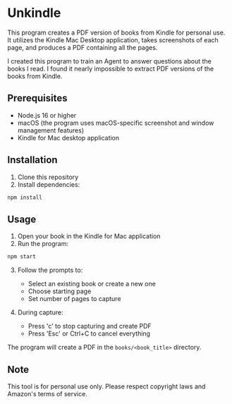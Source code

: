 # Unkindle

This program creates a PDF version of books from Kindle for personal use. It utilizes the Kindle Mac Desktop application, takes screenshots of each page, and produces a PDF containing all the pages.

I created this program to train an Agent to answer questions about the books I read. I found it nearly impossible to extract PDF versions of the books from Kindle.

## Prerequisites

- Node.js 16 or higher
- macOS (the program uses macOS-specific screenshot and window management features)
- Kindle for Mac desktop application

## Installation

1. Clone this repository
2. Install dependencies:

```bash
npm install
```

## Usage

1. Open your book in the Kindle for Mac application
2. Run the program:
```bash
npm start
```

3. Follow the prompts to:
   - Select an existing book or create a new one
   - Choose starting page
   - Set number of pages to capture

4. During capture:
   - Press 'c' to stop capturing and create PDF
   - Press 'Esc' or Ctrl+C to cancel everything

The program will create a PDF in the `books/<book_title>` directory.

## Note

This tool is for personal use only. Please respect copyright laws and Amazon's terms of service.